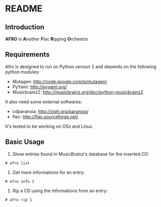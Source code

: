 README
======

Introduction
------------

**AFRO** is **A**nother **F**lac **R**ipping **O**rchestra

Requirements
------------

Afro is designed to run on Python version 2 and depends on the following python modules:

 - Mutagen: http://code.google.com/p/mutagen/
 - PyYaml: http://pyyaml.org/
 - Musicbrainz2: http://musicbrainz.org/doc/python-musicbrainz2

It also need some external softwares:

 - cdparanoia: http://xiph.org/paranoia/
 - flac: http://flac.sourceforge.net/

It's tested to be working on OSx and Linux.

Basic Usage
-----------

 1. Show entries found in MusicBrainz's database for the inserted CD:
 
 `# afro list`
 
 1. Get more informations for an entry:
 
 `# afro info 1`
 
 1. Rip a CD using the informations from an entry:
 
 `# afro rip 1`
